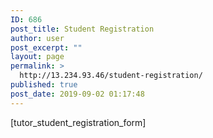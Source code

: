 ```yaml
---
ID: 686
post_title: Student Registration
author: user
post_excerpt: ""
layout: page
permalink: >
  http://13.234.93.46/student-registration/
published: true
post_date: 2019-09-02 01:17:48
---
```

[tutor_student_registration_form]